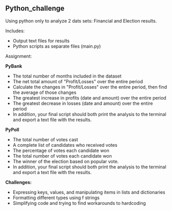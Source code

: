 ## Python_challenge ##
Using python only to analyze 2 dats sets: Financial and Election results. 

Includes: 
* Output text files for results 
* Python scripts as separate files (main.py) 

Assignment: 

**PyBank** 
  * The total number of months included in the dataset
  * The net total amount of "Profit/Losses" over the entire period
  * Calculate the changes in "Profit/Losses" over the entire period, then find the average of those changes
  * The greatest increase in profits (date and amount) over the entire period
  * The greatest decrease in losses (date and amount) over the entire period
  * In addition, your final script should both print the analysis to the terminal and export a text file with the results.

**PyPoll**
  * The total number of votes cast
  * A complete list of candidates who received votes
  * The percentage of votes each candidate won
  * The total number of votes each candidate won
  * The winner of the election based on popular vote.
   * In addition, your final script should both print the analysis to the terminal and export a text file with the results.
   
**Challenges:**
  * Expressing keys, values, and manipulating items in lists and dictionaries
  * Formatting different types using f strings 
  * Simplifying code and trying to find workarounds to hardcoding
